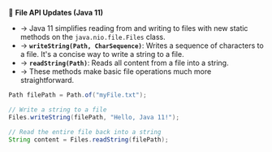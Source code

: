 📁 **File API Updates (Java 11)**
- → Java 11 simplifies reading from and writing to files with new static methods on the `java.nio.file.Files` class.
- → **`writeString(Path, CharSequence)`**: Writes a sequence of characters to a file. It's a concise way to write a string to a file.
- → **`readString(Path)`**: Reads all content from a file into a string.
- → These methods make basic file operations much more straightforward.
```java
Path filePath = Path.of("myFile.txt");

// Write a string to a file
Files.writeString(filePath, "Hello, Java 11!");

// Read the entire file back into a string
String content = Files.readString(filePath);
```
